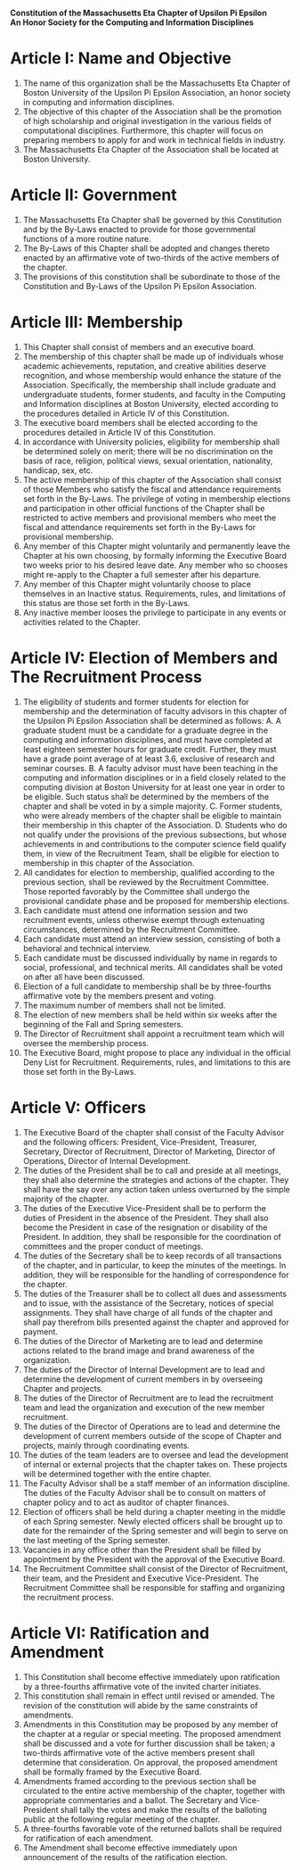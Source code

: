 **Constitution of the Massachusetts Eta Chapter of Upsilon Pi Epsilon  
An Honor Society for the Computing and Information Disciplines**


# Article I: Name and Objective

1. The name of this organization shall be the Massachusetts Eta Chapter of Boston University of the Upsilon Pi Epsilon Association, an honor society in computing and information disciplines.
2. The objective of this chapter of the Association shall be the promotion of high scholarship and original investigation in the various fields of computational disciplines. Furthermore, this chapter will focus on preparing members to apply for and work in technical fields in industry.
3. The Massachusetts Eta Chapter of the Association shall be located at Boston University.

# Article II: Government

1. The Massachusetts Eta Chapter shall be governed by this Constitution and by the By-Laws enacted to provide for those governmental functions of a more routine nature.
2. The By-Laws of this Chapter shall be adopted and changes thereto enacted by an affirmative vote of two-thirds of the active members of the chapter.
3. The provisions of this constitution shall be subordinate to those of the Constitution and By-Laws of the Upsilon Pi Epsilon Association.

# Article III: Membership

1. This Chapter shall consist of members and an executive board.
2. The membership of this chapter shall be made up of individuals whose academic achievements, reputation, and creative abilities deserve recognition, and whose membership would enhance the stature of the Association. Specifically, the membership shall include graduate and undergraduate students, former students, and faculty in the Computing and Information disciplines at Boston University, elected according to the procedures detailed in Article IV of this Constitution.
3. The executive board members shall be elected according to the procedures detailed in Article IV of this Constitution.
4. In accordance with University policies, eligibility for membership shall be determined solely on merit; there will be no discrimination on the basis of race, religion, political views, sexual orientation, nationality, handicap, sex, etc.
5. The active membership of this chapter of the Association shall consist of those Members who satisfy the fiscal and attendance requirements set forth in the By-Laws. The privilege of voting in membership elections and participation in other official functions of the Chapter shall be restricted to active members and provisional members who meet the fiscal and attendance requirements set forth in the By-Laws for provisional membership.
9. Any member of this Chapter might voluntarily and permanently leave the Chapter at his own choosing, by formally informing the Executive Board two weeks prior to his desired leave date. Any member who so chooses might re-apply to the Chapter a full semester after his departure.
10. Any member of this Chapter might voluntarily choose to place themselves in an Inactive status. Requirements, rules, and limitations of this status are those set forth in the By-Laws.
11. Any inactive member looses the privilege to participate in any events or activities related to the Chapter.

# Article IV: Election of Members and The Recruitment Process

1. The eligibility of students and former students for election for membership and the determination of faculty advisors in this chapter of the Upsilon Pi Epsilon Association shall be determined as follows:
A. A graduate student must be a candidate for a graduate degree in the computing and information disciplines, and must have completed at least eighteen semester hours for graduate credit. Further, they must have a grade point average of at least 3.6, exclusive of research and seminar courses.
B. A faculty advisor must have been teaching in the computing and information disciplines or in a field closely related to the computing division at Boston University for at least one year in order to be eligible. Such status shall be determined by the members of the chapter and shall be voted in by a simple majority.
C. Former students, who were already members of the chapter shall be eligible to maintain their membership in this chapter of the Association.
D. Students who do not qualify under the provisions of the previous subsections, but whose achievements in and contributions to the computer science field qualify them, in view of the Recruitment Team, shall be eligible for election to membership in this chapter of the Association.
2. All candidates for election to membership, qualified according to the previous section, shall be reviewed by the Recruitment Committee. Those reported favorably by the Committee shall undergo the provisional candidate phase and be proposed for membership elections.
3. Each candidate must attend one information session and two recruitment events, unless otherwise exempt through extenuating circumstances, determined by the Recruitment Committee.
4. Each candidate must attend an interview session, consisting of both a behavioral and technical interview.
5. Each candidate must be discussed individually by name in regards to social, professional, and technical merits. All candidates shall be voted on after all have been discussed.
6. Election of a full candidate to membership shall be by three-fourths affirmative vote by the members present and voting.
7. The maximum number of members shall not be limited.
8. The election of new members shall be held within six weeks after the beginning of the Fall and Spring semesters.
9. The Director of Recruitment shall appoint a recruitment team which will oversee the membership process.
10. The Executive Board, might propose to place any individual in the official Deny List for Recruitment. Requirements, rules, and limitations to this are those set forth in the By-Laws.

# Article V: Officers

1. The Executive Board of the chapter shall consist of the Faculty Advisor and the following officers: President, Vice-President, Treasurer, Secretary, Director of Recruitment, Director of Marketing, Director of Operations, Director of Internal Development.
2. The duties of the President shall be to call and preside at all meetings, they shall also determine the strategies and actions of the chapter. They shall have the say over any action taken unless overturned by the simple majority of the chapter.
3. The duties of the Executive Vice-President shall be to perform the duties of President in the absence of the President. They shall also become the President in case of the resignation or disability of the President. In addition, they shall be responsible for the coordination of committees and the proper conduct of meetings.
4. The duties of the Secretary shall be to keep records of all transactions of the chapter, and in particular, to keep the minutes of the meetings. In addition, they will be responsible for the handling of correspondence for the chapter.
5. The duties of the Treasurer shall be to collect all dues and assessments and to issue, with the assistance of the Secretary, notices of special assignments. They shall have charge of all funds of the chapter and shall pay therefrom bills presented against the chapter and approved for payment.
6. The duties of the Director of Marketing are to lead and determine actions related to the brand image and brand awareness of the organization.
7. The duties of the Director of Internal Development are to lead and determine the development of current members in by overseeing Chapter and projects.
8. The duties of the Director of Recruitment are to lead the recruitment team and lead the organization and execution of the new member recruitment.
9. The duties of the Director of Operations are to lead and determine the development of current members outside of the scope of Chapter and projects, mainly through coordinating events.
10. The duties of the team leaders are to oversee and lead the development of internal or external projects that the chapter takes on. These projects will be determined together with the entire chapter.
11. The Faculty Advisor shall be a staff member of an information discipline. The duties of the Faculty Advisor shall be to consult on matters of chapter policy and to act as auditor of chapter finances. 
12. Election of officers shall be held during a chapter meeting in the middle of each Spring semester. Newly elected officers shall be brought up to date for the remainder of the Spring semester and will begin to serve on the last meeting of the Spring semester.
13. Vacancies in any office other than the President shall be filled by appointment by the President with the approval of the Executive Board.
14. The Recruitment Committee shall consist of the Director of Recruitment, their team, and the President and Executive Vice-President. The Recruitment Committee shall be responsible for staffing and organizing the recruitment process.

# Article VI: Ratification and Amendment

1. This Constitution shall become effective immediately upon ratification by a three-fourths affirmative vote of the invited charter initiates.
2. This constitution shall remain in effect until revised or amended. The revision of the constitution will abide by the same constraints of amendments.
3. Amendments in this Constitution may be proposed by any member of the chapter at a regular or special meeting. The proposed amendment shall be discussed and a vote for further discussion shall be taken; a two-thirds affirmative vote of the active members present shall determine that consideration. On approval, the proposed amendment shall be formally framed by the Executive Board.
4. Amendments framed according to the previous section shall be circulated to the entire active membership of the chapter, together with appropriate commentaries and a ballot. The Secretary and Vice-President shall tally the votes and make the results of the balloting public at the following regular meeting of the chapter.
5. A three-fourths favorable vote of the returned ballots shall be required for ratification of each amendment.
6. The Amendment shall become effective immediately upon announcement of the results of the ratification election.
